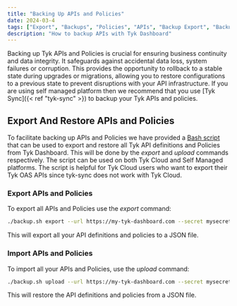 ```yaml
---
title: "Backing Up APIs and Policies"
date: 2024-03-4
tags: ["Export", "Backups", "Policies", "APIs", "Backup Export", "Backup APIs"]
description: "How to backup APIs with Tyk Dashboard"
---
```


Backing up Tyk APIs and Policies is crucial for ensuring business continuity and data integrity. It safeguards against accidental data loss, system failures or corruption. This provides the opportunity to rollback to a stable state during upgrades or migrations, allowing you to restore configurations to a previous state to prevent disruptions with your API infrastructure.
If you are using self managed platform then we recommend that you use [Tyk Sync]({< ref "tyk-sync" >}) to backup your Tyk APIs and policies. 

## Export And Restore APIs and Policies

To facilitate backing up APIs and Policies we have provided a [Bash script](https://github.com/TykTechnologies/backup) that can be used to export and restore all Tyk API definitions and Policies from Tyk Dashboard. This will be done by the *export* and *upload* commands respectively. The script can be used on both Tyk Cloud and Self Managed platforms. The script is helpful for Tyk Cloud users who want to export their Tyk OAS APIs since tyk-sync does not work with Tyk Cloud.

### Export APIs and Policies

To export all APIs and Policies use the *export* command:

```bash
./backup.sh export --url https://my-tyk-dashboard.com --secret mysecretkey --output policies-and-apis.json
```

This will export all your API definitions and policies to a JSON file.

### Import APIs and Policies

To import all your APIs and Policies, use the *upload* command:

```bash
./backup.sh upload --url https://my-tyk-dashboard.com --secret mysecretkey --file policies-and-apis.json
```

This will restore the API definitions and policies from a JSON file.
